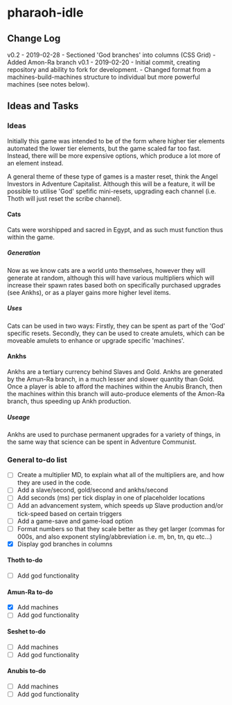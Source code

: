 # pharaoh-idle

## Change Log
v0.2 - 2019-02-28   - Sectioned 'God branches' into columns (CSS Grid)
                    - Added Amon-Ra branch
v0.1 - 2019-02-20   - Initial commit, creating repository and ability to fork for development.
                    - Changed format from a machines-build-machines structure to individual but more powerful machines (see notes below).

## Ideas and Tasks

### Ideas
Initially this game was intended to be of the form where higher tier elements automated the lower tier elements, but the game scaled far too fast.
Instead, there will be more expensive options, which produce a lot more of an element instead.

A general theme of these type of games is a master reset, think the Angel Investors in Adventure Capitalist. Although this will be a feature, it will be possible to utilise 'God' spefific mini-resets, upgrading each channel (i.e. Thoth will just reset the scribe channel).

#### Cats
Cats were worshipped and sacred in Egypt, and as such must function thus within the game. 

##### Generation
Now as we know cats are a world unto themselves, however they will generate at random, although this will have various multipliers which will increase their spawn rates based both on specifically purchased upgrades (see Ankhs), or as a player gains more higher level items.

##### Uses
Cats can be used in two ways: Firstly, they can be spent as part of the 'God' specific resets. Secondly, they can be used to create amulets, which can be moveable amulets to enhance or upgrade specific 'machines'.

#### Ankhs
Ankhs are a tertiary currency behind Slaves and Gold. Ankhs are generated by the Amun-Ra branch, in a much lesser and slower quantity than Gold. Once a player is able to afford the machines within the Anubis Branch, then the machines within this branch will auto-produce elements of the Amon-Ra branch, thus speeding up Ankh production.

##### Useage
Ankhs are used to purchase permanent upgrades for a variety of things, in the same way that science can be spent in Adventure Communist.


### General to-do list
- [ ] Create a multiplier MD, to explain what all of the multipliers are, and how they are used in the code.
- [ ] Add a slave/second, gold/second and ankhs/second
- [ ] Add seconds (ms) per tick display in one of placeholder locations
- [ ] Add an advancement system, which speeds up Slave production and/or tick-speed based on certain triggers
- [ ] Add a game-save and game-load option
- [ ] Format numbers so that they scale better as they get larger (commas for 000s, and also exponent styling/abbreviation i.e. m, bn, tn, qu etc...)
- [x] Display god branches in columns

#### Thoth to-do
- [ ] Add god functionality

#### Amun-Ra to-do
- [x] Add machines
- [ ] Add god functionality

#### Seshet to-do
- [ ] Add machines
- [ ] Add god functionality

#### Anubis to-do
- [ ] Add machines
- [ ] Add god functionality
